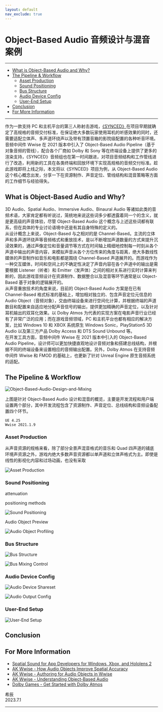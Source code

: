 ```yaml
---
layout: default
nav_exclude: true
---
```


# Object-Based Audio 音频设计与混音案例

***
<!-- Start Document Outline -->

* [What is Object-Based Audio and Why?](#what-is-object-based-audio-and-why)
* [The Pipeline & Workflow](#the-pipeline--workflow)
	* [Asset Production](#asset-production)
	* [Sound Positioning](#sound-positioning)
	* [Bus Structure](#bus-structure)
	* [Audio Device Config](#audio-device-config)
	* [User-End Setup](#user-end-setup)
* [Conclusion](#conclusion)
* [For More Information](#for-more-information)

<!-- End Document Outline -->
***

作为一款支持 PC 和主机平台的第三人称射击游戏，[《SYNCED》](https://www.syncedthegame.com/)在项目早期就确定了高规格的音频交付标准，在保证绝大多数玩家使用耳机的听感效果的同时，还需要适配立体声、多声道环绕声以及带有顶置音箱的影院级配置的各种听音环境。音频中间件 Wwise 在 2021 版本中引入了 Object-Based Audio Pipeline（基于对象音频的管线），配合各个厂商如 Dolby 和 Sony 等在终端设备上提供了更多的渲染支持，《SYNCED》音频组也在第一时间跟进，对项目音频结构和工作管线进行了改造，利用新的工具在各类终端和回放环境下实现高规格的音频交付标准。趁此游戏即将上线之际，本文将以《SYNCED》项目为例，从 Object-Based Audio 这个核心概念出发，分享一下在资源制作、声音定位、管线结构和混音策略等方面的工作细节与经验得失。

## What is Object-Based Audio and Why?

3D Audio、Spatial Audio、Immersive Audio、Binaural Audio 等诸如此类的音频术语，大家肯定都有听说过，笼统地来说这些词多少都透露着同一个的含义，就是更高级的声音体验，尽管 Object-Based Audio 这个概念与上述这些词都有联系，但在具体的专业讨论语境中还是有其自身特殊的定义的。  
从设计概念上来说，Object-Based 与之相对的是 Channel-Based。主流的立体声和多声道环绕声等音频格式和重放技术，是以不断增加声道数量的方式来提升沉浸效果的，通过声像定位和音量调节等方式在时间轴上精细地控制每一时刻从各个声道中输出的声音内容，来模拟声音从各个方位传来的角度与距离，绝大多数线性媒体的声音制作如音乐和电影都是围绕 Channel-Based 声道展开的。而游戏作为一种交互媒体，时间和空间上的不确定性决定了声音内容在各个声道中的输出是需要根据 Listener（听者）和 Emitter（发声体）之间的相对关系进行实时计算来判断的，因此游戏音频设计在资源制作、数据整合以及混音等环节通常是以 Object-Based 基于对象的逻辑展开的。  
从声音重放技术的角度来说，目前的 Object-Based Audio 方案是在已有 Channel-Based 格式标准的基础上，增加相对独立的、包含声音定位元信息的 Audio Object（音频对象），交由终端设备来进行空间化计算，并根据终端的声道数目和配置来自适应地分配声音信号的输出，提供更加精确的声音定位，以及针对耳机输出的双耳化效果。以 Dolby Atmos 为代表的实现方案在电影声音行业已经有了非常广泛的应用；而在游戏音频领域，PC 和主机平台也都有相应的解决方案，比如 Windows 10 和 XBOX 系统原生 Windows Sonic，PlayStation5 3D Audio 以及第三方产品 Dolby Access 和 DTS Sound Unbound 等。  
在开发工具方面，音频中间件 Wwise 在 2021 版本中引入的 Object-Based Audio Pipeline，设计师可以更加快捷直观地设计音频对象和搭建总线结构，并根据不同的终端设备来设置相应的音频输出配置。另外，Dolby Atmos 在支持音频中间件 Wwise 和 FMOD 的基础上，也更新了针对 Unreal Engine 原生音频系统的适配。

## The Pipeline & Workflow

![Object-Based-Audio-Design-and-Mixing](A-Project-Case-of-Object-Based-Audio-Design-and-Mixing/Object-Based-Audio-Design-and-Mixing.png)

上图是针对 Object-Based Audio 设计和混音的概览，主要是开发流程和用户端设置两个部分，其中开发流程包含了资源制作、声音定位、总线结构和音频设备配置四个环节。

```
UE 4.25
Wwise 2021.1.9
```

### Asset Production

从声音资源的规格来看，除了部分全景声混音格式的音乐和 Quad 四声道的铺底环境声资源之外，游戏内绝大多数声音资源都以单声道和立体声格式为主。即使是线性的影视化内容和过场动画，也没有采取

![Asset Production](A-Project-Case-of-Object-Based-Audio-Design-and-Mixing/Object-Based-Audio-Design-and-Mixing_01.png)

### Sound Positioning

attenuation

positioning methods

![Sound Positioning](A-Project-Case-of-Object-Based-Audio-Design-and-Mixing/Object-Based-Audio-Design-and-Mixing_02.png)

Audio Object Preview

![Audio Object Profiling](A-Project-Case-of-Object-Based-Audio-Design-and-Mixing/Object-Based-Audio-Design-and-Mixing_03.png)

### Bus Structure

![Bus Structure](A-Project-Case-of-Object-Based-Audio-Design-and-Mixing/Object-Based-Audio-Design-and-Mixing_04.png)

![Bus Mixing Control](A-Project-Case-of-Object-Based-Audio-Design-and-Mixing/Object-Based-Audio-Design-and-Mixing_05.png)

### Audio Device Config

![Audio Device Shareset](A-Project-Case-of-Object-Based-Audio-Design-and-Mixing/Object-Based-Audio-Design-and-Mixing_06.png)

![Audio Output Config](A-Project-Case-of-Object-Based-Audio-Design-and-Mixing/Object-Based-Audio-Design-and-Mixing_07.png)

### User-End Setup

![User-End Setup](A-Project-Case-of-Object-Based-Audio-Design-and-Mixing/Object-Based-Audio-Design-and-Mixing_08.png)

## Conclusion

## For More Information

- [Spatial Sound for App Developers for Windows, Xbox, and Hololens 2](https://learn.microsoft.com/en-us/windows/win32/coreaudio/spatial-sound)
- [AK Wwise - How Audio Objects Improve Spatial Accuracy](https://blog.audiokinetic.com/en/how-audio-objects-improve-spatial-accuracy)
- [AK Wwise - Authoring for Audio Objects in Wwise](https://blog.audiokinetic.com/en/authoring-for-audio-objects-in-wwise)
- [AK Wwise - Understanding Object-Based Audio](https://www.audiokinetic.com/en/library/edge/?source=Help&id=object_based_audio_overview)
- [Dolby Games - Get Started with Dolby Atmos](https://games.dolby.com/atmos)


希辰  
2023.7.1

***